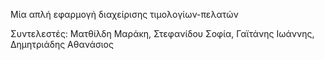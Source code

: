 Μία απλή εφαρμογή διαχείρισης τιμολογίων-πελατών

Συντελεστές: Ματθίλδη Μαράκη, Στεφανίδου Σοφία, Γαϊτάνης Ιωάννης, Δημητριάδης Αθανάσιος
